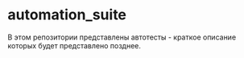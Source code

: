# automation_suite
В этом репозитории представлены автотесты - краткое описание которых будет представлено позднее.
